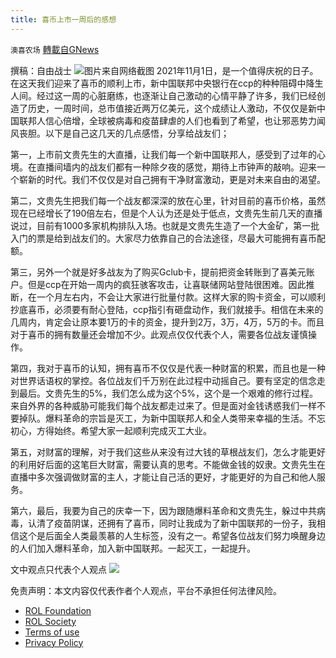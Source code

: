 ```yaml
---
title: 喜币上市一周后的感想
---
```

`澳喜农场` [轉載自GNews](https://gnews.org/zh-hans/1647783/)

撰稿：自由战士
![](https://assets.gnews.org/wp-content/uploads/2021/11/D2362CD1-B7EA-4847-AF83-859AF0CC04CC.jpeg)图片来自网络截图
2021年11月1日，是一个值得庆祝的日子。在这天我们迎来了喜币的顺利上市，新中国联邦中央银行在ccp的种种阻碍中降生人间。经过这一周的心脏磨练，也逐渐让自己激动的心情平静了许多，我们已经创造了历史，一周时间，总市值接近两万亿美元，这个成绩让人激动，不仅仅是新中国联邦人信心倍增，全球被病毒和疫苗肆虐的人们也看到了希望，也让邪恶势力闻风丧胆。以下是自己这几天的几点感悟，分享给战友们；

第一，上市前文贵先生的大直播，让我们每一个新中国联邦人，感受到了过年的心境。在直播间墙内的战友们都有一种除夕夜的感觉，期待上市钟声的敲响。迎来一个崭新的时代。我们不仅仅是对自己拥有干净财富激动，更是对未来自由的渴望。

第二，文贵先生把我们每一个战友都深深的放在心里，针对目前的喜币价格，虽然现在已经增长了190倍左右，但是个人认为还是处于低点，文贵先生前几天的直播说过，目前有1000多家机构排队入场。也就是文贵先生造了一个大金矿，第一批入门的票是给到战友们的。大家尽力依靠自己的合法途径，尽最大可能拥有喜币配额。

第三，另外一个就是好多战友为了购买Gclub卡，提前把资金转账到了喜美元账户。但是ccp在开始一周内的疯狂骇客攻击，让喜联储网站登陆很困难。因此推断，在一个月左右内，不会让大家进行批量付款。这样大家的购卡资金，可以顺利抄底喜币，必须要有耐心登陆，ccp指引有砸盘动作，我们就接手。相信在未来的几周内，肯定会让原本要1万的卡的资金，提升到2万，3万，4万，5万的卡。而且对于喜币的拥有数量还会增加不少。此观点仅仅代表个人，需要各位战友谨慎操作。

第四，我对于喜币的认知，拥有喜币不仅仅是代表一种财富的积累，而且也是一种对世界话语权的掌控。各位战友们千万别在此过程中动摇自己。要有坚定的信念走到最后。文贵先生的5%，我们怎么成为这个5%，这个是一个艰难的修行过程。来自外界的各种威胁可能我们每个战友都走过来了。但是面对金钱诱惑我们一样不要掉队。爆料革命的宗旨是灭工，为新中国联邦人和全人类带来幸福的生活。不忘初心，方得始终。希望大家一起顺利完成灭工大业。

第五，对财富的理解，对于我们这些从来没有过大钱的草根战友们，怎么才能更好的利用好后面的这笔巨大财富，需要认真的思考。不能做金钱的奴隶。文贵先生在直播中多次强调做财富的主人，才能让自己活的更好，才能更好的为自己和他人服务。

第六，最后，我要为自己的庆幸一下，因为跟随爆料革命和文贵先生，躲过中共病毒，认清了疫苗阴谋，还拥有了喜币，同时让我成为了新中国联邦的一份子，我相信这个是后面全人类最羡慕的人生标签，没有之一。希望各位战友们努力唤醒身边的人们加入爆料革命，加入新中国联邦。一起灭工，一起提升。

文中观点只代表个人观点
![](https://assets.gnews.org/wp-content/uploads/2021/11/澳喜图标2-1.jpg)
 

免责声明：本文内容仅代表作者个人观点，平台不承担任何法律风险。

- [ROL Foundation](https://rolfoundation.org/)
- [ROL Society](https://rolsociety.org/)
- [Terms of use](https://gnews.org/terms-of-use-3/)
- [Privacy Policy](https://gnews.org/privacy-policy/)
